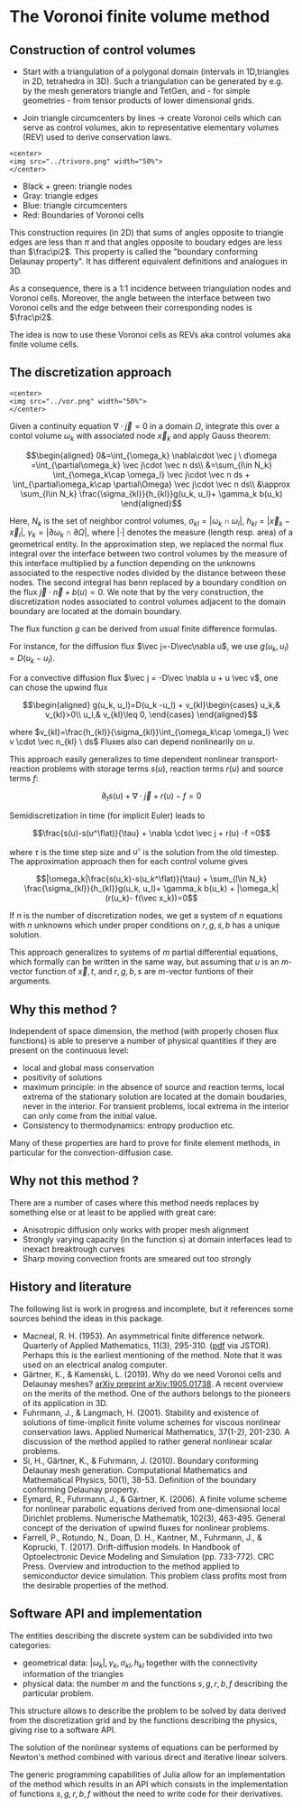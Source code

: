 The Voronoi finite volume method
================================

## Construction of control volumes

- Start with a triangulation of a polygonal domain (intervals in 1D,triangles in 2D, tetrahedra in 3D). Such a triangulation can be generated by e.g. by the mesh generators triangle and TetGen, and - for simple geometries - from tensor products of lower dimensional grids. 

- Join triangle circumcenters by lines $\rightarrow$ create Voronoi cells which can serve as control volumes, akin to representative elementary volumes (REV) used to derive conservation laws.


```@raw html
<center>
<img src="../trivoro.png" width="50%">
</center>
```
- Black + green: triangle nodes
- Gray: triangle edges
- Blue: triangle circumcenters
- Red: Boundaries of Voronoi cells

This construction requires (in 2D) that sums of angles opposite to triangle edges are less than $\pi$ and that angles opposite to boudary edges are less than $\frac\pi2$. This property is called the "boundary conforming Delaunay property". It has different equivalent definitions and analogues in 3D.

As a consequence, there is a 1:1 incidence between triangulation nodes and Voronoi cells. Moreover, the angle between the interface between two Voronoi cells and the edge between their corresponding nodes is $\frac\pi2$.

The idea is now to use these Voronoi cells as REVs aka control volumes aka finite volume cells.

## The discretization approach

```@raw html
<center>
<img src="../vor.png" width="50%">
</center>
```


Given a continuity equation $\nabla\cdot \vec j=0$ in a domain $\Omega$, integrate this over a contol volume $\omega_k$ with associated node $\vec x_k$ and apply Gauss theorem:
```math
\begin{aligned}
0&=\int_{\omega_k} \nabla\cdot  \vec j \ d\omega 
=\int_{\partial\omega_k} \vec j\cdot \vec n ds\\
&=\sum_{l\in N_k} \int_{\omega_k\cap \omega_l} \vec j\cdot \vec n ds + \int_{\partial\omega_k\cap \partial\Omega} \vec j\cdot \vec n ds\\
&\approx \sum_{l\in N_k} \frac{\sigma_{kl}}{h_{kl}}g(u_k, u_l)+ \gamma_k b(u_k)
\end{aligned}
```

Here, $N_k$ is the set of neighbor control volumes, $\sigma_{kl}=|\omega_k\cap \omega_l|$, $h_{kl}=|\vec x_k -\vec x_l|$, $\gamma_k=|\partial\omega_k\cap \partial\Omega|$,  where  $|\cdot|$ denotes the measure (length resp. area) of a geometrical entity. In the approximation step, we replaced the normal flux integral over the interface between two control volumes by the measure of this interface multiplied by a function depending on the unknowns associated to the respective nodes divided by the distance between these nodes. The second integral has  benn replaced by a boundary condition on the flux $\vec j\cdot \vec n + b(u)=0$. We note that by the very construction, the discretization nodes associated to control volumes adjacent to the domain boundary are located at the domain boundary.

The flux function $g$ can be derived from usual finite difference formulas.

For instance, for the diffusion flux $\vec j=-D\vec\nabla u$, we use $g(u_k, u_l)=D(u_k -u_l)$.

For a convective diffusion flux $\vec j = -D\vec \nabla u + u \vec v$, one can chose the upwind flux
```math
\begin{aligned}
g(u_k, u_l)=D(u_k -u_l) + 
v_{kl}\begin{cases}
u_k,& v_{kl}>0\\
u_l,& v_{kl}\leq 0,
\end{cases}
\end{aligned}
```
where $v_{kl}=\frac{h_{kl}}{\sigma_{kl}}\int_{\omega_k\cap \omega_l} \vec v \cdot \vec n_{kl} \ ds$
Fluxes also can depend nonlinearily on $u$.

This approach easily generalizes to time dependent nonlinear transport-reaction problems
with storage terms $s(u)$, reaction terms $r(u)$ and source terms $f$:
```math
\partial_t s(u) + \nabla \cdot \vec j + r(u) -f =0
```
Semidiscretization in time (for implicit Euler) leads to 
```math
\frac{s(u)-s(u^\flat)}{\tau} + \nabla \cdot \vec j + r(u) -f =0
```
where $\tau$ is the time step size and $u^\flat$ is the solution from the old timestep.
The approximation  approach then for each control volume gives
```math
|\omega_k|\frac{s(u_k)-s(u_k^\flat)}{\tau} + \sum_{l\in N_k} \frac{\sigma_{kl}}{h_{kl}}g(u_k, u_l)+ \gamma_k b(u_k) + |\omega_k| (r(u_k)- f(\vec x_k))=0
```
If $n$ is the number of discretization nodes, we get a system of $n$ equations with $n$ unknowns
which under proper conditions on $r,g,s,b$ has a unique solution.

This approach generalizes to systems of $m$ partial differential equations, which formally can
be written in the same way, but assuming that $u$ is an $m$-vector function of $\vec x,t$, and
$r,g,b,s$ are $m$-vector funtions of their arguments.

## Why this method ?
Independent of space dimension, the method (with properly chosen flux functions) is able
to preserve a number of physical quantities if they are present on the continuous level:
- local and global mass conservation
- positivity of solutions
- maximum principle: in the absence of source and reaction terms, local extrema of the stationary solution are located at the domain boudaries, never in the interior. For transient problems, local extrema in the interior can only come from the initial value. 
- Consistency to thermodynamics: entropy production etc.

Many of these properties are hard to prove for finite element methods, in particular for
the convection-diffusion case.

## Why not this method ?
There are a number of cases where this method needs replaces by something else
or at least to be applied with great care:
- Anisotropic diffusion only works with proper mesh alignment 
- Strongly varying capacity (in the function s) at domain interfaces lead to inexact breaktrough curves
- Sharp moving convection fronts are smeared out too strongly

## History and literature
The following list  is work in progress and incomplete, but it references some sources behind the ideas in this package.

- Macneal, R. H. (1953). An asymmetrical finite difference network. Quarterly of Applied Mathematics, 11(3), 295-310.  ([pdf](https://www.jstor.org/stable/pdf/43634052.pdf) via JSTOR). Perhaps this is the earliest mentioning of the method. Note that it  was used on an electrical analog computer. 
-  Gärtner, K., & Kamenski, L. (2019). Why do we need Voronoi cells and Delaunay meshes? [arXiv preprint arXiv:1905.01738](https://arxiv.org/pdf/1905.01738). A recent overview on the merits of the method. One of the authors belongs to the pioneers of its application in 3D.
- Fuhrmann, J., & Langmach, H. (2001). Stability and existence of solutions of time-implicit finite volume schemes for viscous nonlinear conservation laws. Applied Numerical Mathematics, 37(1-2), 201-230. A discussion of the method applied to rather general nonlinear scalar problems.
- Si, H., Gärtner, K., & Fuhrmann, J. (2010). Boundary conforming Delaunay mesh generation. Computational Mathematics and Mathematical Physics, 50(1), 38-53. Definition of the boundary conforming Delaunay property. 
- Eymard, R., Fuhrmann, J., & Gärtner, K. (2006). A finite volume scheme for nonlinear parabolic equations derived from one-dimensional local Dirichlet problems. Numerische Mathematik, 102(3), 463-495. General concept of the derivation of upwind fluxes for nonlinear problems.
- Farrell, P., Rotundo, N., Doan, D. H., Kantner, M., Fuhrmann, J., & Koprucki, T. (2017). Drift-diffusion models. In Handbook of Optoelectronic Device Modeling and Simulation (pp. 733-772). CRC Press. Overview and introduction to the method applied to semiconductor device simulation. This problem class profits most from the desirable properties of the method.

## Software API and implementation

The entities describing the discrete system can be subdivided into two categories:
- geometrical data: $|\omega_k|, \gamma_k, \sigma_{kl}, h_{kl}$ together with the connectivity information of the triangles
- physical data: the number $m$ and the functions $s,g,r,b,f$ describing the particular problem.

This structure allows to describe the problem to be solved by data derived from the discretization grid and by the functions describing the physics, giving rise to a software API.

The solution of the nonlinear systems of equations can be performed by Newton's method combined with various direct and iterative linear solvers.

The generic programming capabilities of Julia allow for an implementation of the method which results in an API which consists in  the implementation of functions $s,g,r,b,f$ without the need to write code for their derivatives.

